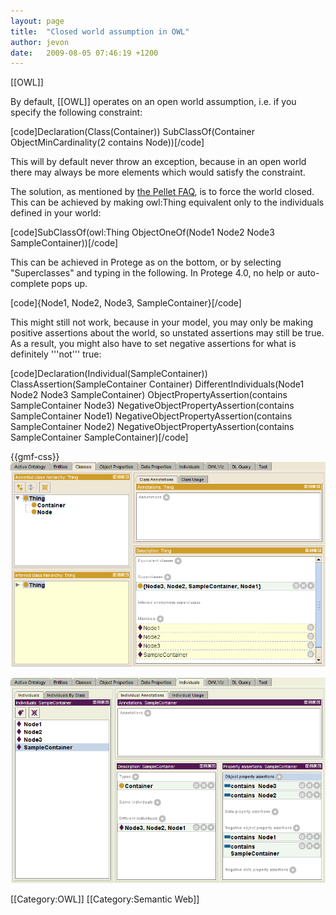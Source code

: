 ```yaml
---
layout: page
title:  "Closed world assumption in OWL"
author: jevon
date:   2009-08-05 07:46:19 +1200
---
```


[[OWL]]

By default, [[OWL]] operates on an open world assumption, i.e. if you specify the following constraint:

[code]Declaration(Class(Container))
SubClassOf(Container ObjectMinCardinality(2 contains Node))[/code]

This will by default never throw an exception, because in an open world there may always be more elements which would satisfy the constraint.

The solution, as mentioned by <a href="http://clarkparsia.com/pellet/faq/closed-world/">the Pellet FAQ</a>, is to force the world closed. This can be achieved by making owl:Thing equivalent only to the individuals defined in your world:

[code]SubClassOf(owl:Thing ObjectOneOf(Node1 Node2 Node3 SampleContainer))[/code]

This can be achieved in Protege as on the bottom, or by selecting "Superclasses" and typing in the following. In Protege 4.0, no help or auto-complete pops up.

[code]{Node1, Node2, Node3, SampleContainer}[/code]

This might still not work, because in your model, you may only be making positive assertions about the world, so unstated assertions may still be true. As a result, you might also have to set negative assertions for what is definitely '''not''' true:

[code]Declaration(Individual(SampleContainer))
ClassAssertion(SampleContainer Container)
DifferentIndividuals(Node1 Node2 Node3 SampleContainer)
ObjectPropertyAssertion(contains SampleContainer Node3)
NegativeObjectPropertyAssertion(contains SampleContainer Node1)
NegativeObjectPropertyAssertion(contains SampleContainer Node2)
NegativeObjectPropertyAssertion(contains SampleContainer SampleContainer)[/code]

{{gmf-css}}<img src="/img/gmf/protege-oneOf.png" class="gmf-left">

<img src="/img/gmf/protege-individuals.png" class="gmf-left">

[[Category:OWL]]
[[Category:Semantic Web]]